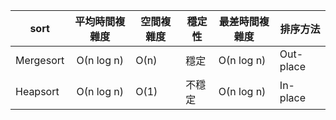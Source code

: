 sort | 平均時間複雜度 | 空間複雜度 | 穩定性 |最差時間複雜度 | 排序方法
-- | :---: | -- | -- | -- | --
Mergesort| Ο(n log n) | Ο(n) | 穩定 | Ο(n log n) | Out-place
Heapsort | Ο(n log n) | Ο(1) | 不穩定 | Ο(n log n) | In-place
